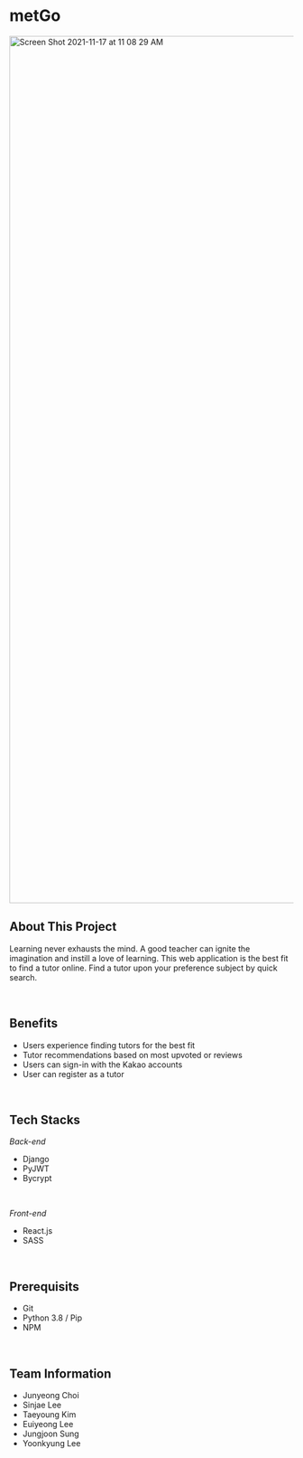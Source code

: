 # metGo
<img width="1534" alt="Screen Shot 2021-11-17 at 11 08 29 AM" src="https://user-images.githubusercontent.com/62336688/142237216-e5d71196-8815-4d09-bc57-20cfeb0c6c0f.png">



<br>

## About This Project
Learning never exhausts the mind. A good teacher can ignite the imagination and instill a love of learning. This web application is the best fit to find a tutor online. Find a tutor upon your preference subject by quick search. 

<br>

## Benefits
- Users experience finding tutors for the best fit
- Tutor recommendations based on most upvoted or reviews
- Users can sign-in with the Kakao accounts
- User can register as a tutor

<br>

## Tech Stacks
*Back-end*
- Django
- PyJWT
- Bycrypt

<br>

*Front-end*
- React.js
- SASS

<br>

## Prerequisits
- Git
- Python 3.8 / Pip
- NPM

<br>

## Team Information
- Junyeong Choi
- Sinjae Lee
- Taeyoung Kim
- Euiyeong Lee
- Jungjoon Sung
- Yoonkyung Lee